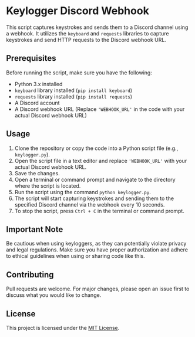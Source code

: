 # Keylogger Discord Webhook

This script captures keystrokes and sends them to a Discord channel using a webhook. It utilizes the `keyboard` and `requests` libraries to capture keystrokes and send HTTP requests to the Discord webhook URL.

## Prerequisites

Before running the script, make sure you have the following:

- Python 3.x installed
- `keyboard` library installed (`pip install keyboard`)
- `requests` library installed (`pip install requests`)
- A Discord account
- A Discord webhook URL (Replace `'WEBHOOK_URL'` in the code with your actual Discord webhook URL)

## Usage

1. Clone the repository or copy the code into a Python script file (e.g., `keylogger.py`).
2. Open the script file in a text editor and replace `'WEBHOOK_URL'` with your actual Discord webhook URL.
3. Save the changes.
4. Open a terminal or command prompt and navigate to the directory where the script is located.
5. Run the script using the command `python keylogger.py`.
6. The script will start capturing keystrokes and sending them to the specified Discord channel via the webhook every 10 seconds.
7. To stop the script, press `Ctrl + C` in the terminal or command prompt.

## Important Note

Be cautious when using keyloggers, as they can potentially violate privacy and legal regulations. Make sure you have proper authorization and adhere to ethical guidelines when using or sharing code like this.

## Contributing

Pull requests are welcome. For major changes, please open an issue first to discuss what you would like to change.

## License

This project is licensed under the [MIT License](https://opensource.org/licenses/MIT).
